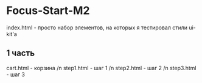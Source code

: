 # Focus-Start-M2

index.html - просто набор элементов, на которых я тестировал стили ui-kit'а

## 1 часть
cart.html - корзина /n
step1.html - шаг 1 /n
step2.html - шаг 2 /n
step3.html - шаг 3
